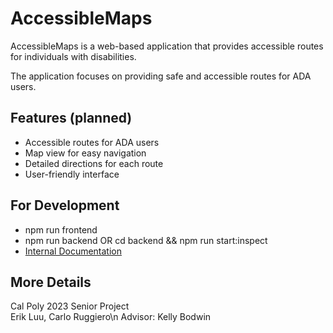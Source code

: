 # AccessibleMaps

AccessibleMaps is a web-based application that provides accessible routes for individuals with disabilities.

The application focuses on providing safe and accessible routes for ADA users.

## Features (planned)
* Accessible routes for ADA users
* Map view for easy navigation
* Detailed directions for each route
* User-friendly interface

## For Development
* npm run frontend
* npm run backend OR cd backend && npm run start:inspect
* [Internal Documentation](https://erikluu.notion.site/Backend-Reference-cf7a4b5bf4e74df686fd18d05d67d10c)

## More Details
Cal Poly 2023 Senior Project   
Erik Luu, Carlo Ruggiero\n
Advisor: Kelly Bodwin

